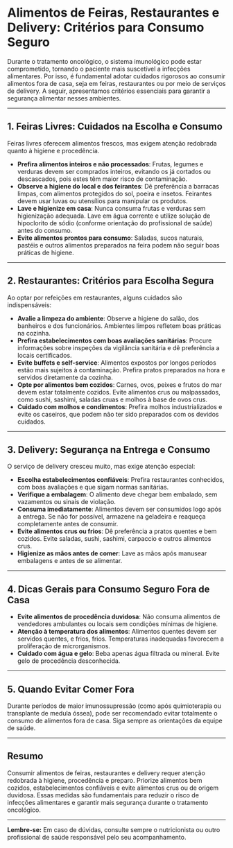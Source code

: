 # Alimentos de Feiras, Restaurantes e Delivery: Critérios para Consumo Seguro

Durante o tratamento oncológico, o sistema imunológico pode estar comprometido, tornando o paciente mais suscetível a infecções alimentares. Por isso, é fundamental adotar cuidados rigorosos ao consumir alimentos fora de casa, seja em feiras, restaurantes ou por meio de serviços de delivery. A seguir, apresentamos critérios essenciais para garantir a segurança alimentar nesses ambientes.

---

## 1. **Feiras Livres: Cuidados na Escolha e Consumo**

Feiras livres oferecem alimentos frescos, mas exigem atenção redobrada quanto à higiene e procedência.

- **Prefira alimentos inteiros e não processados**: Frutas, legumes e verduras devem ser comprados inteiros, evitando os já cortados ou descascados, pois estes têm maior risco de contaminação.
- **Observe a higiene do local e dos feirantes**: Dê preferência a barracas limpas, com alimentos protegidos do sol, poeira e insetos. Feirantes devem usar luvas ou utensílios para manipular os produtos.
- **Lave e higienize em casa**: Nunca consuma frutas e verduras sem higienização adequada. Lave em água corrente e utilize solução de hipoclorito de sódio (conforme orientação do profissional de saúde) antes do consumo.
- **Evite alimentos prontos para consumo**: Saladas, sucos naturais, pastéis e outros alimentos preparados na feira podem não seguir boas práticas de higiene.

---

## 2. **Restaurantes: Critérios para Escolha Segura**

Ao optar por refeições em restaurantes, alguns cuidados são indispensáveis:

- **Avalie a limpeza do ambiente**: Observe a higiene do salão, dos banheiros e dos funcionários. Ambientes limpos refletem boas práticas na cozinha.
- **Prefira estabelecimentos com boas avaliações sanitárias**: Procure informações sobre inspeções da vigilância sanitária e dê preferência a locais certificados.
- **Evite buffets e self-service**: Alimentos expostos por longos períodos estão mais sujeitos à contaminação. Prefira pratos preparados na hora e servidos diretamente da cozinha.
- **Opte por alimentos bem cozidos**: Carnes, ovos, peixes e frutos do mar devem estar totalmente cozidos. Evite alimentos crus ou malpassados, como sushi, sashimi, saladas cruas e molhos à base de ovos crus.
- **Cuidado com molhos e condimentos**: Prefira molhos industrializados e evite os caseiros, que podem não ter sido preparados com os devidos cuidados.

---

## 3. **Delivery: Segurança na Entrega e Consumo**

O serviço de delivery cresceu muito, mas exige atenção especial:

- **Escolha estabelecimentos confiáveis**: Prefira restaurantes conhecidos, com boas avaliações e que sigam normas sanitárias.
- **Verifique a embalagem**: O alimento deve chegar bem embalado, sem vazamentos ou sinais de violação.
- **Consuma imediatamente**: Alimentos devem ser consumidos logo após a entrega. Se não for possível, armazene na geladeira e reaqueça completamente antes de consumir.
- **Evite alimentos crus ou frios**: Dê preferência a pratos quentes e bem cozidos. Evite saladas, sushi, sashimi, carpaccio e outros alimentos crus.
- **Higienize as mãos antes de comer**: Lave as mãos após manusear embalagens e antes de se alimentar.

---

## 4. **Dicas Gerais para Consumo Seguro Fora de Casa**

- **Evite alimentos de procedência duvidosa**: Não consuma alimentos de vendedores ambulantes ou locais sem condições mínimas de higiene.
- **Atenção à temperatura dos alimentos**: Alimentos quentes devem ser servidos quentes, e frios, frios. Temperaturas inadequadas favorecem a proliferação de microrganismos.
- **Cuidado com água e gelo**: Beba apenas água filtrada ou mineral. Evite gelo de procedência desconhecida.

---

## 5. **Quando Evitar Comer Fora**

Durante períodos de maior imunossupressão (como após quimioterapia ou transplante de medula óssea), pode ser recomendado evitar totalmente o consumo de alimentos fora de casa. Siga sempre as orientações da equipe de saúde.

---

## **Resumo**

Consumir alimentos de feiras, restaurantes e delivery requer atenção redobrada à higiene, procedência e preparo. Priorize alimentos bem cozidos, estabelecimentos confiáveis e evite alimentos crus ou de origem duvidosa. Essas medidas são fundamentais para reduzir o risco de infecções alimentares e garantir mais segurança durante o tratamento oncológico.

---

**Lembre-se:** Em caso de dúvidas, consulte sempre o nutricionista ou outro profissional de saúde responsável pelo seu acompanhamento.